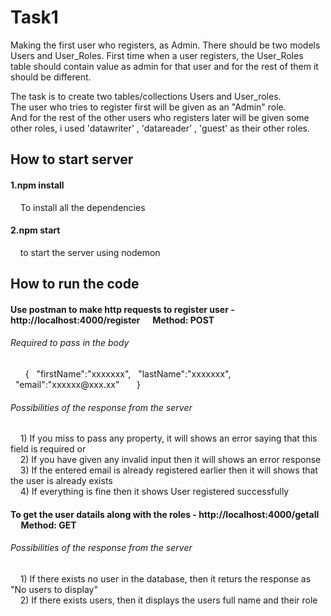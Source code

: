# Task1

Making the first user who registers, as Admin. There should be two models Users and User_Roles. First time when a user registers, the User_Roles table should contain value as admin for that user and for the rest of them it should be different.

The task is to create two tables/collections Users and User_roles.<br />
The user who tries to register first will be given as an "Admin" role.<br />
And for the rest of the other users who registers later will be given some other roles, i used 'datawriter' , 'datareader' , 'guest' as their other roles.<br />

<h2>How to start server</h2>
 <h4>1.npm install</h4>
  &nbsp;&nbsp;&nbsp;&nbsp;To install all the dependencies 
 <h4>2.npm start</h4> 
  &nbsp;&nbsp;&nbsp;&nbsp;to start the server using nodemon

<h2> How to run the code</h2>

<h4> Use postman to make http requests to register user  - http://localhost:4000/register &nbsp;&nbsp;&nbsp;&nbsp;  Method: POST </h4>
  <h6> Required to pass in the body</h6>
  &nbsp;&nbsp;&nbsp;&nbsp;&nbsp;&nbsp;{ 
  &nbsp;&nbsp;"firstName":"xxxxxxx",
  &nbsp;&nbsp;"lastName":"xxxxxxx",
  &nbsp;&nbsp;"email":"xxxxxx@xxx.xx" &nbsp;&nbsp;&nbsp;&nbsp;&nbsp;&nbsp;}<br/>
  <h6> Possibilities of the response from the server </h6>
  &nbsp;&nbsp;&nbsp;&nbsp;1) If you miss to pass any property, it will shows an error saying that this field is required or <br/>
  &nbsp;&nbsp;&nbsp;&nbsp;2) If you have given any invalid input then it will shows an error response <br/>
  &nbsp;&nbsp;&nbsp;&nbsp;3) If the entered email is already registered earlier then it will shows that the user is already exists <br/>
  &nbsp;&nbsp;&nbsp;&nbsp;4) If everything is fine then it shows User registered successfully<br/>
  
  <h4> To get the user datails along with the roles - http://localhost:4000/getall &nbsp;&nbsp;&nbsp;&nbsp; Method: GET </h4>
     <h6> Possibilities of the response from the server </h6>
     &nbsp;&nbsp;&nbsp;&nbsp;1) If there exists no user in the database, then it returs the response as "No users to display"<br/>
     &nbsp;&nbsp;&nbsp;&nbsp;2) If there exists users, then it displays the users full name and their role<br/>
